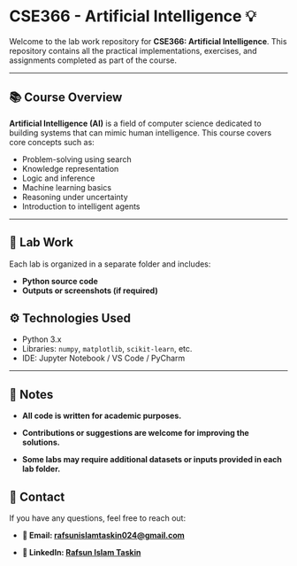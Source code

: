 # CSE366 - Artificial Intelligence 💡

Welcome to the lab work repository for **CSE366: Artificial Intelligence**. This repository contains all the practical implementations, exercises, and assignments completed as part of the course.

---

## 📚 Course Overview

**Artificial Intelligence (AI)** is a field of computer science dedicated to building systems that can mimic human intelligence. This course covers core concepts such as:
- Problem-solving using search
- Knowledge representation
- Logic and inference
- Machine learning basics
- Reasoning under uncertainty
- Introduction to intelligent agents

---

## 🧪 Lab Work

Each lab is organized in a separate folder and includes:
- **Python source code**
- **Outputs or screenshots (if required)**


## ⚙️ Technologies Used

- Python 3.x
- Libraries: `numpy`, `matplotlib`, `scikit-learn`, etc.
- IDE: Jupyter Notebook / VS Code / PyCharm

---

## 📌 Notes
- **All code is written for academic purposes.**

- **Contributions or suggestions are welcome for improving the solutions.**

- **Some labs may require additional datasets or inputs provided in each lab folder.**

## 📧 Contact

If you have any questions, feel free to reach out:

- **📮 Email: rafsunislamtaskin024@gmail.com**

- **💼 LinkedIn: [Rafsun Islam Taskin](https://www.linkedin.com/in/rafsunislamtaskin/)**


